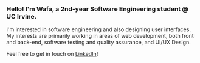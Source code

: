 
### Hello! I'm Wafa, a 2nd-year Software Engineering student @ UC Irvine.

I'm interested in software engineering and also designing user interfaces. My interests are primarily working in areas of web development, 
both front and back-end, software testing and quality assurance, and UI/UX Design.

Feel free to get in touch on [LinkedIn](https://www.linkedin.com/in/wafa-shafi-061233216/)!



